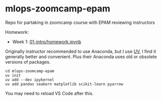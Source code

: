 # mlops-zoomcamp-epam
Repo for partaking in zoomcamp course with EPAM reviewing instructors

Homework:
- Week 1: [01-intro/homework.ipynb](01-intro/homework.ipynb)

Originally instructor recommended to use Anaconda, but I use [UV](https://github.com/astral-sh/uv), I find it generally better and convenient. Plus their Anaconda uses old or obsolete versions of packages.

``` shell
cd mlops-zoomcamp-epam
uv init
uv add --dev ipykernel
uv add pandas seaborn matplotlib scikit-learn pyarrow
```

You may need to reload VS Code after this.